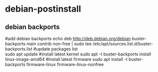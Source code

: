 # debian-postinstall

## debian backports

  #add debian backports
  echo deb http://deb.debian.org/debian buster-backports main contrib non-free | sudo tee /etc/apt/sources.list.d/buster-backports.list
  #update packages list  
  sudo apt update
  #install latest kernel
  sudo apt -t buster-backports install linux-image-amd64
  #install latest firmware
  sudo apt install -t buster-backports firmware-linux firmware-linux-nonfree

